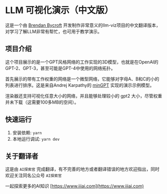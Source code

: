 
# LLM 可视化演示（中文版）

这是一个由 [Brendan Bycroft](https://bbycroft.net/) 开发制作非常意义的llm-viz项目的中文翻译版本，对学习了解LLM非常有帮忙，也可用于教学演示。

## 项目介绍

这个项目展示的是一个GPT风格网络的工作实现的3D模型，也就是在OpenAI的GPT-2、GPT-3，甚至可能是GPT-4中使用的网络拓扑。

首先展示的带有工作权重的网络是一个微型网络，它能够对字母A、B和C的小的列表进行排序。这是来自Andrej Karpathy的 [minGPT](https://github.com/karpathy/minGPT) 实现的演示示例模型。

渲染器还支持可视化任意大小的网络，并且能够处理较小的 gpt2 大小，尽管权重并未下载（这需要100多MB的空间）。

## 快速运行

1. 安装依赖: `yarn`
2. 本地运行调试: `yarn dev`

## 关于翻译者

这是由 `AI探索官` 完成翻译，有不完善的地方或者翻译错误的地方欢迎指出，同时欢迎关注同名公众号 `AI探索官`

一起探索更多的AI知识 [https://www.iiiai.com](https://www.iiiai.com)
